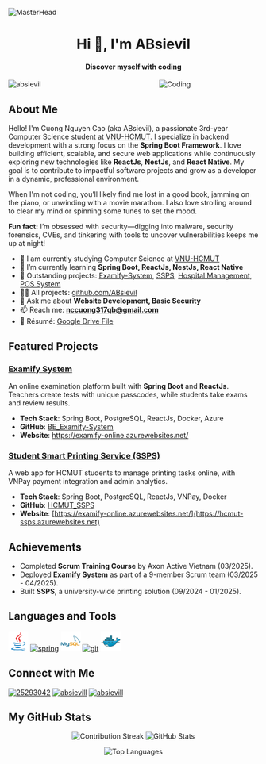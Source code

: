 ![MasterHead](https://firebasestorage.googleapis.com/v0/b/flexi-coding.appspot.com/o/dempgi7-520f8d5f-63d4-4453-8822-dbc149ae27f8.gif?alt=media&token=91c0c7b2-93c3-4029-b011-1a8703c5730d)
<h1 align="center">Hi 👋, I'm ABsievil</h1>
<h4 align="center">Discover myself with coding</h4>
<img align="right" alt="Coding" width="200" src="https://media.tenor.com/y2JXkY1pXkwAAAAM/cat-computer.gif">

<p align="left"> <img src="https://komarev.com/ghpvc/?username=absievil&label=Profile%20views&color=0e75b6&style=flat" alt="absievil" /> </p>

## About Me
Hello! I'm Cuong Nguyen Cao (aka ABsievil), a passionate 3rd-year Computer Science student at [VNU-HCMUT](https://hcmut.edu.vn/). I specialize in backend development with a strong focus on the **Spring Boot Framework**. I love building efficient, scalable, and secure web applications while continuously exploring new technologies like **ReactJs**, **NestJs**, and **React Native**. My goal is to contribute to impactful software projects and grow as a developer in a dynamic, professional environment.

When I'm not coding, you’ll likely find me lost in a good book, jamming on the piano, or unwinding with a movie marathon. I also love strolling around to clear my mind or spinning some tunes to set the mood. 

**Fun fact:** I’m obsessed with security—digging into malware, security forensics, CVEs, and tinkering with tools to uncover vulnerabilities keeps me up at night!

- 🔭 I am currently studying Computer Science at [VNU-HCMUT](https://hcmut.edu.vn/)
- 🌱 I’m currently learning **Spring Boot, ReactJs, NestJs, React Native**
- 📖 Outstanding projects: [Examify-System](https://examify-online.azurewebsites.net/), [SSPS](https://hcmut-ssps.azurewebsites.net), [Hospital Management](https://ngoc-chau-hospital.azurewebsites.net), [POS System](https://github.com/ABsievil/POS_System)
- 👨‍💻 All projects: [github.com/ABsievil](https://github.com/ABsievil)
- 💬 Ask me about **Website Development, Basic Security**
- 📫 Reach me: **nccuong317qb@gmail.com**
- 📄 Résumé: [Google Drive File](https://drive.google.com/file/d/1QnJZ8dz99TvI_pZrz4mPZq8h_-APKs_M/view?usp=sharing)

## Featured Projects
### [Examify System](https://examify-online.azurewebsites.net/)
An online examination platform built with **Spring Boot** and **ReactJs**. Teachers create tests with unique passcodes, while students take exams and review results.
- **Tech Stack**: Spring Boot, PostgreSQL, ReactJs, Docker, Azure
- **GitHub**: [BE_Examify-System](https://github.com/ABsievil/BE_Examify-System)
- **Website**: https://examify-online.azurewebsites.net/

### [Student Smart Printing Service (SSPS)](https://hcmut-ssps.azurewebsites.net)
A web app for HCMUT students to manage printing tasks online, with VNPay payment integration and admin analytics.
- **Tech Stack**: Spring Boot, PostgreSQL, ReactJs, VNPay, Docker
- **GitHub**: [HCMUT_SSPS](https://github.com/ABsievil/HCMUT_SsPS)
- **Website**: [https://examify-online.azurewebsites.net/](https://hcmut-ssps.azurewebsites.net)
  
## Achievements
- Completed **Scrum Training Course** by Axon Active Vietnam (03/2025).
- Deployed **Examify System** as part of a 9-member Scrum team (03/2025 - 04/2025).
- Built **SSPS**, a university-wide printing solution (09/2024 - 01/2025).

## Languages and Tools
<p align="left">
  <a href="https://www.java.com"><img src="https://raw.githubusercontent.com/devicons/devicon/master/icons/java/java-original.svg" alt="java" width="40" height="40"/></a>
  <a href="https://spring.io/"><img src="https://www.vectorlogo.zone/logos/springio/springio-icon.svg" alt="spring" width="40" height="40"/></a>
  <a href="https://www.mysql.com/"><img src="https://raw.githubusercontent.com/devicons/devicon/master/icons/mysql/mysql-original-wordmark.svg" alt="mysql" width="40" height="40"/></a>
  <a href="https://git-scm.com/"><img src="https://www.vectorlogo.zone/logos/git-scm/git-scm-icon.svg" alt="git" width="40" height="40"/></a>
  <a href="https://www.docker.com/"><img src="https://raw.githubusercontent.com/devicons/devicon/master/icons/docker/docker-original.svg" alt="docker" width="40" height="40"/></a>
</p>

## Connect with Me
<p align="left">
  <a href="https://stackoverflow.com/users/25293042"><img src="https://raw.githubusercontent.com/rahuldkjain/github-profile-readme-generator/master/src/images/icons/Social/stack-overflow.svg" alt="25293042" height="30" width="40"/></a>
  <a href="https://fb.com/absievill"><img src="https://raw.githubusercontent.com/rahuldkjain/github-profile-readme-generator/master/src/images/icons/Social/facebook.svg" alt="absievill" height="30" width="40"/></a>
  <a href="https://play.picoctf.org/users/absievil1905"><img src="https://picoctf.org/img/logos/picoctf-logo-horizontal-white.svg" alt="absievill" height="90" width="100"/></a>
</p>

## My GitHub Stats
<p align="center">
  <img width="396" src="https://github-readme-streak-stats.herokuapp.com/?user=ABsievil&theme=react&border=61dafb&hide_border=true" alt="Contribution Streak" />
  <img width="396" src="https://github-readme-stats.vercel.app/api?username=ABsievil&show_icons=true&theme=react&border_color=61dafb&hide_border=true" alt="GitHub Stats" />
</p>
<p align="center">
  <img width="325" src="https://github-readme-stats.vercel.app/api/top-langs/?username=ABsievil&hide=c%23,powershell,Mathematica,Ruby,Objective-C,Objective-C%2b%2b,Cuda&title_color=61dafb&text_color=ffffff&icon_color=61dafb&bg_color=20232a&langs_count=8&layout=compact&border_color=61dafb&hide_border=true" alt="Top Languages" />
</p>
